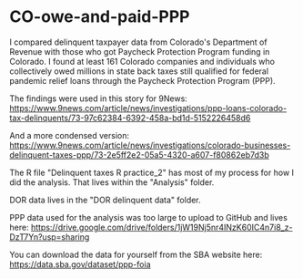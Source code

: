 # CO-owe-and-paid-PPP

I compared delinquent taxpayer data from Colorado's Department of Revenue with those who got Paycheck Protection Program funding in Colorado. I found at least 161 Colorado companies and individuals who collectively owed millions in state back taxes still qualified for federal pandemic relief loans through the Paycheck Protection Program (PPP). 

The findings were used in this story for 9News: https://www.9news.com/article/news/investigations/ppp-loans-colorado-tax-delinquents/73-97c62384-6392-458a-bd1d-5152226458d6

And a more condensed version: https://www.9news.com/article/news/investigations/colorado-businesses-delinquent-taxes-ppp/73-2e5ff2e2-05a5-4320-a607-f80862eb7d3b

The R file "Delinquent taxes R practice_2" has most of my process for how I did the analysis. That lives within the "Analysis" folder. 

DOR data lives in the "DOR delinquent data" folder.

PPP data used for the analysis was too large to upload to GitHub and lives here: https://drive.google.com/drive/folders/1jW19Nj5nr4INzK60IC4n7i8_z-DzT7Yn?usp=sharing

You can download the data for yourself from the SBA website here: https://data.sba.gov/dataset/ppp-foia
